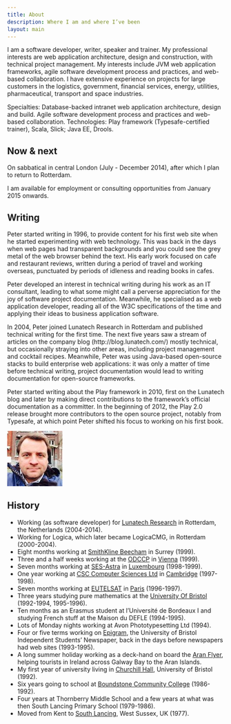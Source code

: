 ```yaml
---
title: About
description: Where I am and where I’ve been
layout: main
---
```


<div class="row">
<div class="col-md-8">

<p>I am a software developer, writer, speaker and trainer. My professional interests are web application architecture, design and construction, with technical project management. My interests include JVM web application frameworks, agile software development process and practices, and web-based collaboration. I have extensive experience on projects for large customers in the logistics, government, financial services, energy, utilities, pharmaceutical, transport and space industries.</p>

<p>Specialties: Database-backed intranet web application architecture, design and build. Agile software development process and practices and web-based collaboration. Technologies: Play framework (Typesafe-certified trainer), Scala, Slick; Java EE, Drools.</p>


<h2>Now &amp; next</h2>

<p>On sabbatical in central London (July - December 2014), after which I plan to return to Rotterdam.</p>

<p>I am available for employment or consulting opportunities from January 2015 onwards.</p>


<h2>Writing</h2>

<p>Peter started writing in 1996, to provide content for his first web site when he started experimenting with web technology. This was back in the days when web pages had transparent backgrounds and you could see the grey metal of the web browser behind the text. His early work focused on cafe and restaurant reviews, written during a period of travel and working overseas, punctuated by periods of idleness and reading books in cafes.</p>

<p>Peter developed an interest in technical writing during his work as an IT consultant, leading to what some might call a perverse appreciation for the joy of software project documentation. Meanwhile, he specialised as a web application developer, reading all of the W3C specifications of the time and applying their ideas to business application software.</p>

<p>In 2004, Peter joined Lunatech Research in Rotterdam and published technical writing for the first time. The next five years saw a stream of articles on the company blog (http://blog.lunatech.com/) mostly technical, but occasionally straying into other areas, including project management and cocktail recipes. Meanwhile, Peter was using Java-based open-source stacks to build enterprise web applications: it was only a matter of time before technical writing, project documentation would lead to writing documentation for open-source frameworks.</p>

<p>Peter started writing about the Play framework in 2010, first on the Lunatech blog and later by making direct contributions to the framework’s official documentation as a committer. In the beginning of 2012, the Play 2.0 release brought more contributors to the open source project, notably from Typesafe, at which point Peter shifted his focus to working on his first book.</p>

</div>
<div class="col-md-4">

<a title="hi-res version" href="picture/face/hilton-peter.jpg"><img class="thumbnail" src="picture/face/hilton-peter-128.jpg"></a>

<h2>History</h2>

<ul>
<!--
<li>Singing (baritone) with <a href="http://cappellagabrieli.nl/">Cappella Gabrieli</a> and <a href="http://retorisch.com">Het Retorisch Kwartet</a>, a Rotterdam chamber choir and quartet, respectively.</li>
-->
<li>Working (as software developer) for <a href="http://www.lunatech.com">Lunatech Research</a> in Rotterdam, the Netherlands (2004-2014).</li>
<li>Working for Logica, which later became LogicaCMG, in Rotterdam (2000-2004).</li>
<li>Eight months working at <a href="http://www.sb.com/">SmithKline Beecham</a> in Surrey (1999).</li>
<li>Three and a half weeks working at the <a href="http://www.odccp.org/" title="UN Office for Drug Control &amp; Crime Prevention ">ODCCP</a> in <a href="out_in_vienna.html" title="Out In Vienna">Vienna</a> (1999).</li>
<li>Seven months working at <a href="http://www.astra.de/" title="Societe Europeen des Satellites - Astra">SES-Astra</a> in <a href="international_assignment.html" title="Diary Of An International Assignment">Luxembourg</a> (1998-1999).</li> 
<li>One year working at <a href="http://www.csc.co.uk/">CSC Computer Sciences Ltd</a> in <a href="cambridge_cafes.html" title="1998 Cambridge Coffee And Cake Guide">Cambridge</a> (1997-1998).</li> 
<li>Seven months working at <a href="http://www.eutelsat.org/" title="European Telecommunications Satellite Organisation">EUTELSAT</a> in <a href="pppp.html" title="Peter’s Peachy Paris Page">Paris</a> (1996-1997).</li>
<li>Three years studying pure mathematics at the <a href="http://www.bris.ac.uk/">University Of Bristol</a> (1992-1994, 1995-1996).</li>
<li> Ten months as an Erasmus student at l’Universit&eacute; de Bordeaux I	and studying French stuff at the Maison du DEFLE (1994-1995).</li>
<li>Lots of Monday nights working at Avon Phototypesetting Ltd (1994).</li>
<li>Four or five terms working on <a href="http://www.epigram.org.uk/">Epigram</a>, the University of Bristol Independent Students’ Newspaper, back in the days before newspapers had web sites (1993-1995).</li>
<li>A long summer holiday working as a deck-hand on board the <a href="http://www.iol.ie/~island/boats.htm">Aran Flyer</a>, helping tourists in Ireland across Galway Bay to the Aran Islands.</li>
<li>My first year of university living in <a href="http://www.bristol.ac.uk/churchill-hall/">Churchill Hall</a>, University of Bristol (1992).</li>
<li>Six years going to school at <a href="http://en.wikipedia.org/wiki/Boundstone_Community_College">Boundstone Community College</a> (1986-1992).</li>
<li>Four years at Thornberry Middle School and a few years at what was then South Lancing Primary School (1979-1986).</li>
<li>Moved from Kent to <a href="http://maps.google.com/?q=south+lancing,uk&amp;z=8">South Lancing</a>, West Sussex, UK (1977).</li>
</ul>

</div>
</div>
